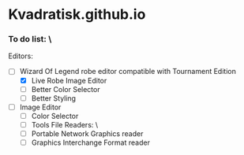 # Kvadratisk.github.io

### To do list: \
  Editors: 
  - [ ] Wizard Of Legend robe editor compatible with Tournament Edition
    - [x] Live Robe Image Editor
    - [ ] Better Color Selector
    - [ ] Better Styling
  - [ ] Image Editor
    - [ ] Color Selector
    - [ ] Tools
File Readers: \
    - [ ] Portable Network Graphics reader
    - [ ] Graphics Interchange Format reader

